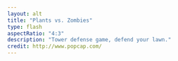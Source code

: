 ```yaml
---
layout: alt
title: "Plants vs. Zombies"
type: flash
aspectRatio: "4:3"
description: "Tower defense game, defend your lawn."
credit: http://www.popcap.com/
---
```

